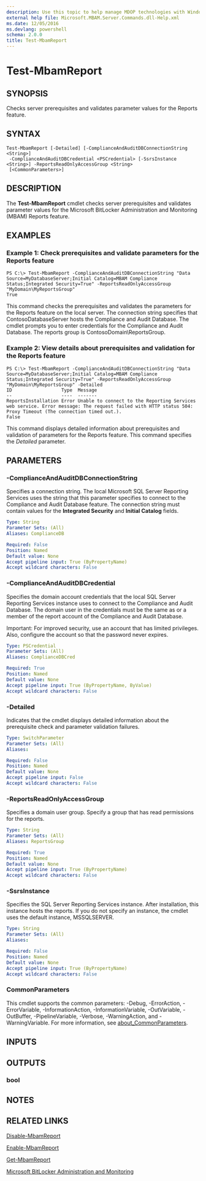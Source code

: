 ```yaml
---
description: Use this topic to help manage MDOP technologies with Windows PowerShell.
external help file: Microsoft.MBAM.Server.Commands.dll-Help.xml
ms.date: 12/05/2016
ms.devlang: powershell
schema: 2.0.0
title: Test-MbamReport
---
```


# Test-MbamReport

## SYNOPSIS
Checks server prerequisites and validates parameter values for the Reports feature.

## SYNTAX

```
Test-MbamReport [-Detailed] [-ComplianceAndAuditDBConnectionString <String>]
 -ComplianceAndAuditDBCredential <PSCredential> [-SsrsInstance <String>] -ReportsReadOnlyAccessGroup <String>
 [<CommonParameters>]
```

## DESCRIPTION
The **Test-MbamReport** cmdlet checks server prerequisites and validates parameter values for the Microsoft BitLocker Administration and Monitoring (MBAM) Reports feature.

## EXAMPLES

### Example 1: Check prerequisites and validate parameters for the Reports feature
```
PS C:\> Test-MbamReport -ComplianceAndAuditDBConnectionString "Data Source=MyDatabaseServer;Initial Catalog=MBAM Compliance Status;Integrated Security=True" -ReportsReadOnlyAccessGroup "MyDomain\MyReportsGroup"
True
```

This command checks the prerequisites and validates the parameters for the Reports feature on the local server.
The connection string specifies that ContosoDatabaseServer hosts the Compliance and Audit Database.
The cmdlet prompts you to enter credentials for the Compliance and Audit Database.
The reports group is ContosoDomain\ReportsGroup.

### Example 2: View details about prerequisites and validation for the Reports feature
```
PS C:\> Test-MbamReport -ComplianceAndAuditDBConnectionString "Data Source=MyDatabaseServer;Initial Catalog=MBAM Compliance Status;Integrated Security=True" -ReportsReadOnlyAccessGroup "MyDomain\MyReportsGroup" -Detailed
ID                  Type  Message
--                  ----  -------
ReportsInstallation Error Unable to connect to the Reporting Services web service. Error message: The request failed with HTTP status 504: Proxy Timeout (The connection timed out.).
False
```

This command displays detailed information about prerequisites and validation of parameters for the Reports feature.
This command specifies the *Detailed* parameter.

## PARAMETERS

### -ComplianceAndAuditDBConnectionString
Specifies a connection string.
The local Microsoft SQL Server Reporting Services uses the string that this parameter specifies to connect to the Compliance and Audit Database feature.
The connection string must contain values for the **Integrated Security** and **Initial Catalog** fields.

```yaml
Type: String
Parameter Sets: (All)
Aliases: ComplianceDB

Required: False
Position: Named
Default value: None
Accept pipeline input: True (ByPropertyName)
Accept wildcard characters: False
```

### -ComplianceAndAuditDBCredential
Specifies the domain account credentials that the local SQL Server Reporting Services instance uses to connect to the Compliance and Audit Database.
The domain user in the credentials must be the same as or a member of the report account of the Compliance and Audit Database.

Important: For improved security, use an account that has limited privileges.
Also, configure the account so that the password never expires.

```yaml
Type: PSCredential
Parameter Sets: (All)
Aliases: ComplianceDBCred

Required: True
Position: Named
Default value: None
Accept pipeline input: True (ByPropertyName, ByValue)
Accept wildcard characters: False
```

### -Detailed
Indicates that the cmdlet displays detailed information about the prerequisite check and parameter validation failures.

```yaml
Type: SwitchParameter
Parameter Sets: (All)
Aliases: 

Required: False
Position: Named
Default value: None
Accept pipeline input: False
Accept wildcard characters: False
```

### -ReportsReadOnlyAccessGroup
Specifies a domain user group.
Specify a group that has read permissions for the reports.

```yaml
Type: String
Parameter Sets: (All)
Aliases: ReportsGroup

Required: True
Position: Named
Default value: None
Accept pipeline input: True (ByPropertyName)
Accept wildcard characters: False
```

### -SsrsInstance
Specifies the SQL Server Reporting Services instance.
After installation, this instance hosts the reports.
If you do not specify an instance, the cmdlet uses the default instance, MSSQLSERVER.

```yaml
Type: String
Parameter Sets: (All)
Aliases: 

Required: False
Position: Named
Default value: None
Accept pipeline input: True (ByPropertyName)
Accept wildcard characters: False
```

### CommonParameters
This cmdlet supports the common parameters: -Debug, -ErrorAction, -ErrorVariable, -InformationAction, -InformationVariable, -OutVariable, -OutBuffer, -PipelineVariable, -Verbose, -WarningAction, and -WarningVariable. For more information, see [about_CommonParameters](https://go.microsoft.com/fwlink/?LinkID=113216).

## INPUTS

## OUTPUTS

### bool

## NOTES

## RELATED LINKS

[Disable-MbamReport](disable-mbamreport.md)

[Enable-MbamReport](enable-mbamreport.md)

[Get-MbamReport](get-mbamreport.md)

[Microsoft BitLocker Administration and Monitoring](https://docs.microsoft.com/microsoft-desktop-optimization-pack/mbam-v25/)


